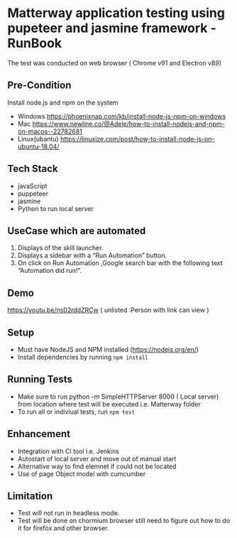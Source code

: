 # Matterway application testing using pupeteer and jasmine framework -RunBook

The test was conducted on web browser ( Chrome v91  and Electron v89)

## Pre-Condition 
Install node.js and npm on the system
* Windows https://phoenixnap.com/kb/install-node-js-npm-on-windows
* Mac https://www.newline.co/@Adele/how-to-install-nodejs-and-npm-on-macos--22782681
* Linux(ubantu) https://linuxize.com/post/how-to-install-node-js-on-ubuntu-18.04/


## Tech Stack 
- javaScript 
- puppeteer
- jasmine
- Python to run local server

## UseCase which are automated 
1. Displays of the skill launcher.
2. Displays a sidebar with a “Run Automation” button.
3. On click on Run Automation ,Google search bar with the following text “Automation did run!”.

## Demo 
https://youtu.be/ns02rddZRCw ( unlisted :Person with link can view )


## Setup

* Must have NodeJS and NPM installed (https://nodejs.org/en/)
* Install dependencies by running `npm install`

## Running Tests
* Make sure to run python -m SimpleHTTPServer 8000 ( Local server) from location where test will be executed i.e. Matterway folder 
* To run all  or indiviual tests, run `npm test` 

## Enhancement
  * Integration with CI tool i.e. Jenkins
  * Autostart of local server and move out of manual start 
  * Alternative way to find elemnet if could not be located
  * Use of page Object model with cumcumber 

## Limitation 
* Test will not run in headless mode.
* Test will be done on chormium browser still need to figure out how to do it for firefox and other browser.



